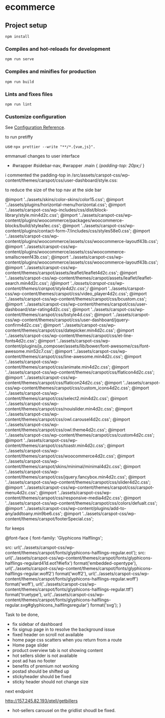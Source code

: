 # ecommerce

## Project setup
```
npm install
```

### Compiles and hot-reloads for development
```
npm run serve
```

### Compiles and minifies for production
```
npm run build
```

### Lints and fixes files
```
npm run lint
```

### Customize configuration
See [Configuration Reference](https://cli.vuejs.org/config/).


to run pretiffy 

use `npx prettier --write "**/*.{vue,js}".`

emmanuel changes to user interface

- #wrapper #sidebar-nav, #wrapper .main {
	/*padding-top: 20px;*/
}


i commented the padding-top in 
/src/assets/carspot-css/wp-content/themes/carspot/css/user-dashboard/style.css:

to reduce the size of the top nav at the side bar

@import '../assets/skins/color-skins/color15.css';
@import '../assets/plugins/horizontal-menu/horizontal.css';
@import '../assets/carspot-css/wp-includes/css/dist/block-library/style.min4d2c.css';
@import '../assets/carspot-css/wp-content/plugins/woocommerce/packages/woocommerce-blocks/build/stylea1ec.css';
@import '../assets/carspot-css/wp-content/plugins/contact-form-7/includes/css/styles58e0.css';
@import '../assets/carspot-css/wp-content/plugins/woocommerce/assets/css/woocommerce-layoutf43b.css';
@import '../assets/carspot-css/wp-content/plugins/woocommerce/assets/css/woocommerce-smallscreenf43b.css';
@import '../assets/carspot-css/wp-content/plugins/woocommerce/assets/css/woocommerce-layoutf43b.css';
@import '../assets/carspot-css/wp-content/themes/carspot/assets/leaflet/leaflet4d2c.css';
@import '../assets/carspot-css/wp-content/themes/carspot/assets/leaflet/leaflet-search.min4d2c.css';
/*@import '../assets/carspot-css/wp-content/themes/carspot/style4d2c.css';*/
@import '../assets/carspot-css/wp-content/themes/carspot/css/video_player4d2c.css';
@import '../assets/carspot-css/wp-content/themes/carspot/css/bcustom.css';
@import '../assets/carspot-css/wp-content/themes/carspot/css/user-dashboard/star-rating4d2c.css';
@import '../assets/carspot-css/wp-content/themes/carspot/css/bstyle4d.css';
@import '../assets/carspot-css/wp-content/themes/carspot/css/user-dashboard/jquery-confirm4d2c.css';
@import '../assets/carspot-css/wp-content/themes/carspot/css/datepicker.min4d2c.css';
@import '../assets/carspot-css/wp-content/themes/carspot/css/et-line-fonts4d2c.css';
@import '../assets/carspot-css/wp-content/plugins/js_composer/assets/lib/bower/font-awesome/css/font-awesome.min52c7.css';
@import '../assets/carspot-css/wp-content/themes/carspot/css/line-awesome.min4d2c.css';
@import '../assets/carspot-css/wp-content/themes/carspot/css/animate.min4d2c.css';
@import '../assets/carspot-css/wp-content/themes/carspot/css/flaticon4d2c.css';
@import '../assets/carspot-css/wp-content/themes/carspot/css/flaticon24d2c.css';
@import '../assets/carspot-css/wp-content/themes/carspot/css/custom_icons4d2c.css';
@import '../assets/carspot-css/wp-content/themes/carspot/css/select2.min4d2c.css';
@import '../assets/carspot-css/wp-content/themes/carspot/css/nouislider.min4d2c.css';
@import '../assets/carspot-css/wp-content/themes/carspot/css/owl.carousel4d2c.css';
@import '../assets/carspot-css/wp-content/themes/carspot/css/owl.theme4d2c.css';
@import '../assets/carspot-css/wp-content/themes/carspot/css/custom4d2c.css';
@import '../assets/carspot-css/wp-content/themes/carspot/css/toastr.min4d2c.css';
@import '../assets/carspot-css/wp-content/themes/carspot/css/woocommerce4d2c.css';
@import '../assets/carspot-css/wp-content/themes/carspot/skins/minimal/minimal4d2c.css';
@import '../assets/carspot-css/wp-content/themes/carspot/css/jquery.fancybox.min4d2c.css';
@import '../assets/carspot-css/wp-content/themes/carspot/css/slider4d2c.css';
@import '../assets/carspot-css/wp-content/themes/carspot/css/carspot-menu4d2c.css';
@import '../assets/carspot-css/wp-content/themes/carspot/css/responsive-media4d2c.css';
@import '../assets/carspot-css/wp-content/themes/carspot/css/colors/defualt.css';
@import '../assets/carspot-css/wp-content/plugins/add-to-any/addtoany.min9be6.css';
@import '../assets/carspot-css/wp-content/themes/carspot/footerSpecial.css';

for keeps

@font-face {
  font-family: 'Glyphicons Halflings';

  src: url('../assets/carspot-css/wp-content/themes/carspot/fonts/glyphicons-halflings-regular.eot');
  src: url('../assets/carspot-css/wp-content/themes/carspot/fonts/glyphicons-halflings-regulard41d.eot?#iefix') format('embedded-opentype'), url('../assets/carspot-css/wp-content/themes/carspot/fonts/glyphicons-halflings-regular.woff2') format('woff2'), url('../assets/carspot-css/wp-content/themes/carspot/fonts/glyphicons-halflings-regular.woff') format('woff'), url('../assets/carspot-css/wp-content/themes/carspot/fonts/glyphicons-halflings-regular.ttf') format('truetype'), url('../assets/carspot-css/wp-content/themes/carspot/fonts/glyphicons-halflings-regular.svg#glyphicons_halflingsregular') format('svg');
}


Task to be done,

- fix sidebar of dashboard
- fix signup page in to resolve the background issue
- fixed header on scroll not available
- home page css scatters when you return from a route
- Home page slider
- product overview tab is not showing content
- hot sellers slider is not available
- post ad has no footer
- benefits of premium not working
- postad should be shifted up
- stickyheader should be fixed
- sticky header should not change size





next endpoint 

http://157.245.82.193/qtell/getbillers
- hot-sellers carousel on the gridlist shoudl be fixed.